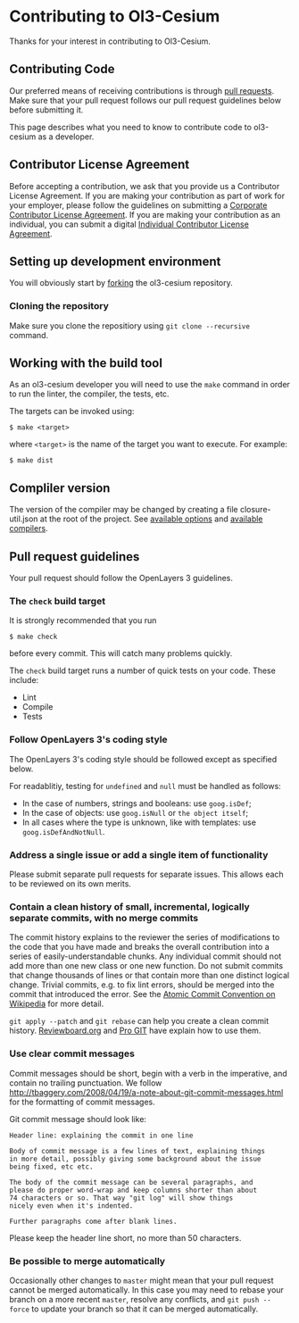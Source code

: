 # Contributing to Ol3-Cesium

Thanks for your interest in contributing to Ol3-Cesium.

## Contributing Code

Our preferred means of receiving contributions is through [pull requests](https://help.github.com/articles/using-pull-requests). Make sure
that your pull request follows our pull request guidelines below before submitting it.

This page describes what you need to know to contribute code to ol3-cesium as a developer.

## Contributor License Agreement

Before accepting a contribution, we ask that you provide us a Contributor
License Agreement.  If you are making your contribution as part of work for
your employer, please follow the guidelines on submitting a [Corporate
Contributor License Agreement](https://raw.github.com/openlayers/cla/master/ccla.txt). If you are
making your contribution as an individual, you can submit a digital [Individual
Contributor License Agreement](https://docs.google.com/spreadsheet/viewform?formkey=dGNNVUJEMXF2dERTU0FXM3JjNVBQblE6MQ).

## Setting up development environment

You will obviously start by
[forking](https://github.com/openlayers/ol3-cesium/fork) the ol3-cesium repository.

### Cloning the repository

Make sure you clone the repositiory using `git clone --recursive` command.

## Working with the build tool

As an ol3-cesium developer you will need to use the `make` command in order
to run the linter, the compiler, the tests, etc.

The targets can be invoked using:

    $ make <target>
    
where `<target>` is the name of the target you want to execute. For example:

    $ make dist

## Compliler version

The version of the compiler may be changed by creating a file closure-util.json
at the root of the project. See [available options](https://github.com/openlayers/closure-util/blob/master/default-config.json)
and [available compilers](https://github.com/google/closure-compiler/wiki/Binary-Downloads).

## Pull request guidelines

Your pull request should follow the OpenLayers 3 guidelines.

### The `check` build target

It is strongly recommended that you run

    $ make check

before every commit.  This will catch many problems quickly.

The `check` build target runs a number of quick tests on your code.  These
include:

 * Lint
 * Compile
 * Tests


### Follow OpenLayers 3's coding style

The OpenLayers 3's coding style should be followed except as specified below.

For readablitiy, testing for `undefined` and `null` must be handled as follows:

- In the case of numbers, strings and booleans: use `goog.isDef`;
- In the case of objects: use `goog.isNull` or `the object itself`;
- In all cases where the type is unknown, like with templates: use `goog.isDefAndNotNull`.



### Address a single issue or add a single item of functionality

Please submit separate pull requests for separate issues.  This allows each to
be reviewed on its own merits.


### Contain a clean history of small, incremental, logically separate commits, with no merge commits

The commit history explains to the reviewer the series of modifications to the
code that you have made and breaks the overall contribution into a series of
easily-understandable chunks.  Any individual commit should not add more than
one new class or one new function.  Do not submit commits that change thousands
of lines or that contain more than one distinct logical change.  Trivial
commits, e.g. to fix lint errors, should be merged into the commit that
introduced the error.  See the [Atomic Commit Convention on Wikipedia](http://en.wikipedia.org/wiki/Atomic_commit#Atomic_Commit_Convention) for more detail.

`git apply --patch` and `git rebase` can help you create a clean commit
history.
[Reviewboard.org](http://www.reviewboard.org/docs/codebase/dev/git/clean-commits/)
and [Pro GIT](http://git-scm.com/book/en/Git-Tools-Rewriting-History) have
explain how to use them.


### Use clear commit messages

Commit messages should be short, begin with a verb in the imperative, and
contain no trailing punctuation. We follow
http://tbaggery.com/2008/04/19/a-note-about-git-commit-messages.html
for the formatting of commit messages.

Git commit message should look like:

    Header line: explaining the commit in one line

    Body of commit message is a few lines of text, explaining things
    in more detail, possibly giving some background about the issue
    being fixed, etc etc.

    The body of the commit message can be several paragraphs, and
    please do proper word-wrap and keep columns shorter than about
    74 characters or so. That way "git log" will show things
    nicely even when it's indented.

    Further paragraphs come after blank lines.

Please keep the header line short, no more than 50 characters.

### Be possible to merge automatically

Occasionally other changes to `master` might mean that your pull request cannot
be merged automatically.  In this case you may need to rebase your branch on a
more recent `master`, resolve any conflicts, and `git push --force` to update
your branch so that it can be merged automatically.
